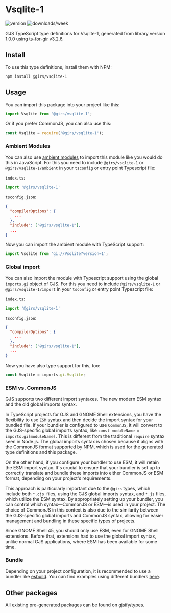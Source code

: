 
# Vsqlite-1

![version](https://img.shields.io/npm/v/@girs/vsqlite-1)
![downloads/week](https://img.shields.io/npm/dw/@girs/vsqlite-1)


GJS TypeScript type definitions for Vsqlite-1, generated from library version 1.0.0 using [ts-for-gir](https://github.com/gjsify/ts-for-gir) v3.2.6.


## Install

To use this type definitions, install them with NPM:
```bash
npm install @girs/vsqlite-1
```

## Usage

You can import this package into your project like this:
```ts
import Vsqlite from '@girs/vsqlite-1';
```

Or if you prefer CommonJS, you can also use this:
```ts
const Vsqlite = require('@girs/vsqlite-1');
```

### Ambient Modules

You can also use [ambient modules](https://github.com/gjsify/ts-for-gir/tree/main/packages/cli#ambient-modules) to import this module like you would do this in JavaScript.
For this you need to include `@girs/vsqlite-1` or `@girs/vsqlite-1/ambient` in your `tsconfig` or entry point Typescript file:

`index.ts`:
```ts
import '@girs/vsqlite-1'
```

`tsconfig.json`:
```json
{
  "compilerOptions": {
    ...
  },
  "include": ["@girs/vsqlite-1"],
  ...
}
```

Now you can import the ambient module with TypeScript support: 

```ts
import Vsqlite from 'gi://Vsqlite?version=1';
```

### Global import

You can also import the module with Typescript support using the global `imports.gi` object of GJS.
For this you need to include `@girs/vsqlite-1` or `@girs/vsqlite-1/import` in your `tsconfig` or entry point Typescript file:

`index.ts`:
```ts
import '@girs/vsqlite-1'
```

`tsconfig.json`:
```json
{
  "compilerOptions": {
    ...
  },
  "include": ["@girs/vsqlite-1"],
  ...
}
```

Now you have also type support for this, too:

```ts
const Vsqlite = imports.gi.Vsqlite;
```


### ESM vs. CommonJS

GJS supports two different import syntaxes. The new modern ESM syntax and the old global imports syntax.

In TypeScript projects for GJS and GNOME Shell extensions, you have the flexibility to use `ESM` syntax and then decide the import syntax for your bundled file. If your bundler is configured to use `CommonJS`, it will convert to the GJS-specific global imports syntax, like `const moduleName = imports.gi[moduleName]`. This is different from the traditional `require` syntax seen in Node.js. The global imports syntax is chosen because it aligns with the CommonJS format supported by NPM, which is used for the generated type definitions and this package.

On the other hand, if you configure your bundler to use ESM, it will retain the ESM import syntax. It's crucial to ensure that your bundler is set up to correctly translate and bundle these imports into either CommonJS or ESM format, depending on your project's requirements.

This approach is particularly important due to the `@girs` types, which include both `*.cjs `files, using the GJS global imports syntax, and `*.js` files, which utilize the ESM syntax. By appropriately setting up your bundler, you can control which syntax—CommonJS or ESM—is used in your project. The choice of CommonJS in this context is also due to the similarity between the GJS-specific global imports and CommonJS syntax, allowing for easier management and bundling in these specific types of projects.

Since GNOME Shell 45, you should only use ESM, even for GNOME Shell extensions. Before that, extensions had to use the global import syntax, unlike normal GJS applications, where ESM has been available for some time.

### Bundle

Depending on your project configuration, it is recommended to use a bundler like [esbuild](https://esbuild.github.io/). You can find examples using different bundlers [here](https://github.com/gjsify/ts-for-gir/tree/main/examples).

## Other packages

All existing pre-generated packages can be found on [gjsify/types](https://github.com/gjsify/types).

